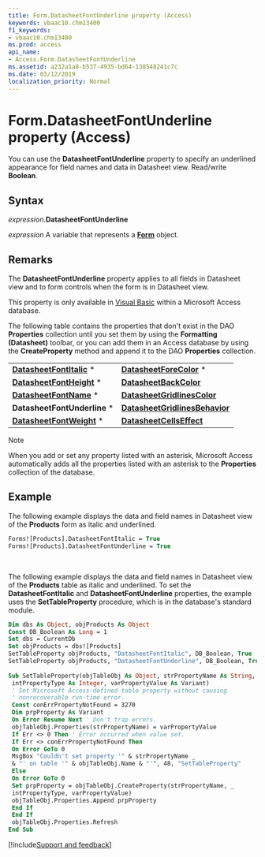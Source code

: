 ```yaml
---
title: Form.DatasheetFontUnderline property (Access)
keywords: vbaac10.chm13400
f1_keywords:
- vbaac10.chm13400
ms.prod: access
api_name:
- Access.Form.DatasheetFontUnderline
ms.assetid: a232a1a8-b537-4935-bd64-138548241c7c
ms.date: 03/12/2019
localization_priority: Normal
---
```



# Form.DatasheetFontUnderline property (Access)

You can use the **DatasheetFontUnderline** property to specify an underlined appearance for field names and data in Datasheet view. Read/write **Boolean**.


## Syntax

_expression_.**DatasheetFontUnderline**

_expression_ A variable that represents a **[Form](Access.Form.md)** object.


## Remarks

The **DatasheetFontUnderline** property applies to all fields in Datasheet view and to form controls when the form is in Datasheet view.

This property is only available in [Visual Basic](../access/Concepts/Settings/set-properties-by-using-visual-basic.md) within a Microsoft Access database.

The following table contains the properties that don't exist in the DAO **Properties** collection until you set them by using the **Formatting (Datasheet)** toolbar, or you can add them in an Access database by using the **CreateProperty** method and append it to the DAO **Properties** collection.

|||
|:-----|:-----|
|**[DatasheetFontItalic](Access.Form.DatasheetFontItalic.md)** *|**[DatasheetForeColor](Access.Form.DatasheetForeColor.md)** *|
|**[DatasheetFontHeight](Access.Form.DatasheetFontHeight.md)** *|**[DatasheetBackColor](Access.Form.DatasheetBackColor.md)**|
|**[DatasheetFontName](Access.Form.DatasheetFontName.md)** *|**[DatasheetGridlinesColor](Access.Form.DatasheetGridlinesColor.md)**|
|**DatasheetFontUnderline** *|**[DatasheetGridlinesBehavior](Access.Form.DatasheetGridlinesBehavior.md)**|
|**[DatasheetFontWeight](Access.Form.DatasheetFontWeight.md)** *|**[DatasheetCellsEffect](Access.Form.DatasheetCellsEffect.md)**|

> [!NOTE] 
> When you add or set any property listed with an asterisk, Microsoft Access automatically adds all the properties listed with an asterisk to the **Properties** collection of the database.


## Example

The following example displays the data and field names in Datasheet view of the **Products** form as italic and underlined.

```vb
Forms![Products].DatasheetFontItalic = True 
Forms![Products].DatasheetFontUnderline = True
```

<br/>

The following example displays the data and field names in Datasheet view of the **Products** table as italic and underlined. To set the **DatasheetFontItalic** and **DatasheetFontUnderline** properties, the example uses the **SetTableProperty** procedure, which is in the database's standard module.

```vb
Dim dbs As Object, objProducts As Object 
Const DB_Boolean As Long = 1 
Set dbs = CurrentDb 
Set objProducts = dbs![Products] 
SetTableProperty objProducts, "DatasheetFontItalic", DB_Boolean, True 
SetTableProperty objProducts, "DatasheetFontUnderline", DB_Boolean, True 
 
Sub SetTableProperty(objTableObj As Object, strPropertyName As String, _ 
 intPropertyType As Integer, varPropertyValue As Variant) 
 ' Set Microsoft Access-defined table property without causing 
 ' nonrecoverable run-time error. 
 Const conErrPropertyNotFound = 3270 
 Dim prpProperty As Variant 
 On Error Resume Next ' Don't trap errors. 
 objTableObj.Properties(strPropertyName) = varPropertyValue 
 If Err <> 0 Then ' Error occurred when value set. 
 If Err <> conErrPropertyNotFound Then 
 On Error GoTo 0 
 MsgBox "Couldn't set property '" & strPropertyName _ 
 & "' on table '" & objTableObj.Name & "'", 48, "SetTableProperty" 
 Else 
 On Error GoTo 0 
 Set prpProperty = objTableObj.CreateProperty(strPropertyName, _ 
 intPropertyType, varPropertyValue) 
 objTableObj.Properties.Append prpProperty 
 End If 
 End If 
 objTableObj.Properties.Refresh 
End Sub
```




[!include[Support and feedback](~/includes/feedback-boilerplate.md)]